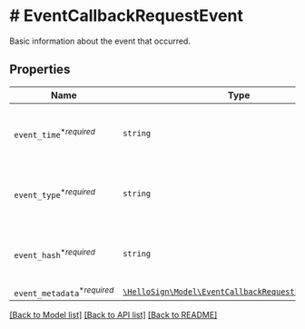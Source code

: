 # # EventCallbackRequestEvent

Basic information about the event that occurred.

## Properties

Name | Type | Description | Notes
------------ | ------------- | ------------- | -------------
| `event_time`<sup>*_required_</sup> | ```string``` |  Time the event was created (using Unix time).  |  |
| `event_type`<sup>*_required_</sup> | ```string``` |  Type of callback event that was triggered.  |  |
| `event_hash`<sup>*_required_</sup> | ```string``` |  Generated hash used to verify source of event data.  |  |
| `event_metadata`<sup>*_required_</sup> | [```\HelloSign\Model\EventCallbackRequestEventMetadata```](EventCallbackRequestEventMetadata.md) |    |  |

[[Back to Model list]](../../README.md#models) [[Back to API list]](../../README.md#endpoints) [[Back to README]](../../README.md)
